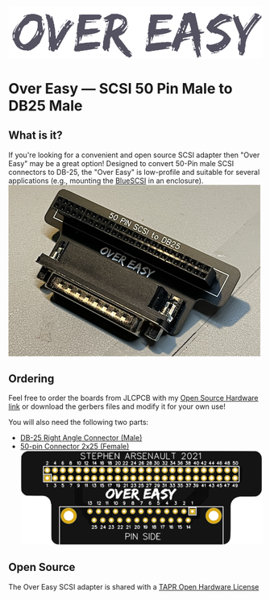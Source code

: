!["Over Easy" wordmark](images/overeasy.png)

# Over Easy — SCSI 50 Pin Male to DB25 Male

## What is it?
If you're looking for a convenient and open source SCSI adapter then "Over Easy" may be a great option! Designed to convert 50-Pin male SCSI connectors to DB-25, the "Over Easy" is low-profile and suitable for several applications (e.g., mounting the [BlueSCSI](https://github.com/erichelgeson/BlueSCSI) in an enclosure).
![Photo of an "Over Easy" SCSI Adapter](images/img5.png)

## Ordering
Feel free to order the boards from JLCPCB with my [Open Source Hardware link](https://oshwlab.com/stephenarsenault/scsi50-to-db25) or download the gerbers files and modify it for your own use!

You will also need the following two parts:
* [DB-25 Right Angle Connector (Male)](https://www.mouser.com/ProductDetail/Amphenol-Commercial-Products/L717SDB25PA4CH3R?qs=wLKqLMNa9uLx5EBU2ISlaA%3D%3D)
* [50-pin Connector 2x25 (Female)](https://www.digikey.com/en/products/detail/sullins-connector-solutions/SFH11-PBPC-D25-ST-BK/1990094)
![Photo of an "Over Easy" SCSI PCB](images/img3.png)

## Open Source
The Over Easy SCSI adapter is shared with a [TAPR Open Hardware License](https://tapr.org/the-tapr-open-hardware-license/)
